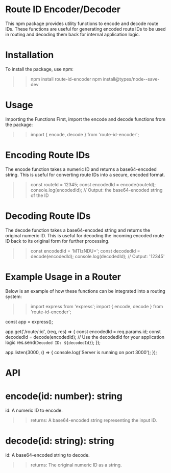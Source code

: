 
# Route ID Encoder/Decoder

This npm package provides utility functions to encode and decode route IDs. These functions are useful for generating encoded route IDs to be used in routing and decoding them back for internal application logic.

# Installation
To install the package, use npm:
>> npm install route-id-encoder
>> npm install@types/node--save-dev

# Usage
Importing the Functions
First, import the encode and decode functions from the package:

>> import { encode, decode } from 'route-id-encoder';


# Encoding Route IDs
The encode function takes a numeric ID and returns a base64-encoded string. This is useful for converting route IDs into a secure, encoded format.

>> const routeId = 12345;
const encodedId = encode(routeId);
console.log(encodedId); // Output: the base64-encoded string of the ID


# Decoding Route IDs
The decode function takes a base64-encoded string and returns the original numeric ID. This is useful for decoding the incoming encoded route ID back to its original form for further processing.

>> const encodedId = 'MTIzNDU=';
const decodedId = decode(encodedId);
console.log(decodedId); // Output: '12345'

# Example Usage in a Router
Below is an example of how these functions can be integrated into a routing system:

>> import express from 'express';
import { encode, decode } from 'route-id-encoder';

const app = express();

app.get('/route/:id', (req, res) => {
    const encodedId = req.params.id;
    const decodedId = decode(encodedId);
    // Use the decodedId for your application logic
    res.send(`Decoded ID: ${decodedId}`);
});

app.listen(3000, () => {
    console.log('Server is running on port 3000');
});

# API
# encode(id: number): string
id: A numeric ID to encode.
>>returns: A base64-encoded string representing the input ID.

# decode(id: string): string
id: A base64-encoded string to decode.
>>returns: The original numeric ID as a string.